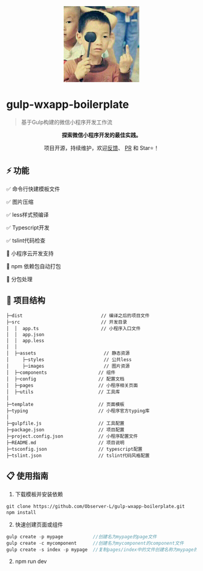 <div align=center>

<img src="src/assets/images/test.jpg" style="width:200px;">

</div>

# gulp-wxapp-boilerplate

> 基于Gulp构建的微信小程序开发工作流

<div align=center>

**探索微信小程序开发的最佳实践。**

项目开源，持续维护，欢迎[反馈](https://github.com/Observer-L/gulp-wxapp-boilerplate/issues)、 [PR](https://github.com/Observer-L/gulp-wxapp-boilerplate/pulls) 和 Star⭐️！

</div>

## ⚡️ 功能

✅ 命令行快建模板文件

✅ 图片压缩

✅ less样式预编译

✅ Typescript开发

✅ tslint代码检查

🔲 小程序云开发支持

🔲 npm 依赖包自动打包

🔲 分包处理

## 🔩 项目结构
```
├─dist                             // 编译之后的项目文件
├─src                              // 开发目录
│  │  app.ts                       // 小程序入口文件
│  │  app.json
│  │  app.less
│  │
│  ├─assets                     	// 静态资源
│     ├─styles                  	// 公共less
│     ├─images                  	// 图片资源
│  ├─components                   // 组件
│  ├─config                       // 配置文档
│  ├─pages                        // 小程序相关页面
│  ├─utils                        // 工具库
│
├─template                        // 页面模板
├─typing                          // 小程序官方typing库
│
├─gulpfile.js                     // 工具配置
├─package.json                    // 项目配置
├─project.config.json             // 小程序配置文件
├─README.md                       // 项目说明
├─tsconfig.json                   // typescript配置
├─tslint.json                     // tslint代码风格配置
```

## 📋 使用指南
1. 下载模板并安装依赖
```cnpm
git clone https://github.com/Observer-L/gulp-wxapp-boilerplate.git
npm install
```
2. 快速创建页面或组件
```js
gulp create -p mypage           //创建名为mypage的page文件
gulp create -c mycomponent      //创建名为mycomponent的component文件
gulp create -s index -p mypage  //复制pages/index中的文件创建名称为mypage的页面
```
2. npm run dev


